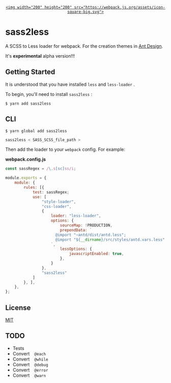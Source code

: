 <div align="center">
  <a href="https://github.com/webpack/webpack">

    <img width="200" height="200" src="https://webpack.js.org/assets/icon-square-big.svg">

  </a>
</div>

# sass2less

A SCSS to Less loader for webpack. For the creation themes in [Ant Design](https://ant.design/).

It's **experimental** alpha version!!!

## Getting Started

It is understood that you have installed `less` and `less-loader` .

To begin, you'll need to install `sass2less` :

``` console
$ yarn add sass2less
```

## CLI

``` console
$ yarn global add sass2less
```

``` js
sass2less < SASS_SCSS_file_path >
```

Then add the loader to your `webpack` config. For example:

**webpack.config.js**

``` js
const sassRegex = /\.s[sc]ss/i;

module.exports = {
    module: {
        rules: [{
            test: sassRegex;
            use: [
                "style-loader",
                "css-loader",
                {
                    loader: "less-loader",
                    options: {
                        sourceMap: !PRODUCTION,
                        prependData: `
                      @import "~antd/dist/antd.less";
                      @import "${__dirname}/src/styles/antd.vars.less";
                    `,
                        lessOptions: {
                            javascriptEnabled: true,
                        },
                    }
                },
                "sass2less"
            ]
        }, ],
    },
};
```

## License

[MIT](./LICENSE)

## TODO

* Tests
* Convert ` `  ` @each `  ` `
* Convert ` `  ` @while `  ` `
* Convert ` `  ` @debug `  ` `
* Convert ` `  ` @error `  ` `
* Convert ` `  ` @warn `  ` `
